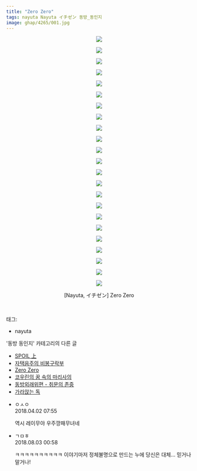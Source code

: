 ```yaml
---
title: "Zero Zero"
tags: nayuta Nayuta イチゼン 동방_동인지
image: ghap/4265/001.jpg
---
```

<div class="article">
<p style="text-align: center; clear: none; float: none;"><img src="{{ site.nasurl }}/ghap/4265/001.jpg"/></p>
<p style="text-align: center; clear: none; float: none;"><img src="{{ site.nasurl }}/ghap/4265/002.jpg"/></p>
<p style="text-align: center; clear: none; float: none;"><img src="{{ site.nasurl }}/ghap/4265/003.jpg"/></p>
<p style="text-align: center; clear: none; float: none;"><img src="{{ site.nasurl }}/ghap/4265/004.jpg"/></p>
<p style="text-align: center; clear: none; float: none;"><img src="{{ site.nasurl }}/ghap/4265/005.jpg"/></p>
<p style="text-align: center; clear: none; float: none;"><img src="{{ site.nasurl }}/ghap/4265/006.jpg"/></p>
<p style="text-align: center; clear: none; float: none;"><img src="{{ site.nasurl }}/ghap/4265/007.jpg"/></p>
<p style="text-align: center; clear: none; float: none;"><img src="{{ site.nasurl }}/ghap/4265/008.jpg"/></p>
<p style="text-align: center; clear: none; float: none;"><img src="{{ site.nasurl }}/ghap/4265/009.jpg"/></p>
<p style="text-align: center; clear: none; float: none;"><img src="{{ site.nasurl }}/ghap/4265/010.jpg"/></p>
<p style="text-align: center; clear: none; float: none;"><img src="{{ site.nasurl }}/ghap/4265/011.jpg"/></p>
<p style="text-align: center; clear: none; float: none;"><img src="{{ site.nasurl }}/ghap/4265/012.jpg"/></p>
<p style="text-align: center; clear: none; float: none;"><img src="{{ site.nasurl }}/ghap/4265/013.jpg"/></p>
<p style="text-align: center; clear: none; float: none;"><img src="{{ site.nasurl }}/ghap/4265/014.jpg"/></p>
<p style="text-align: center; clear: none; float: none;"><img src="{{ site.nasurl }}/ghap/4265/015.jpg"/></p>
<p style="text-align: center; clear: none; float: none;"><img src="{{ site.nasurl }}/ghap/4265/016.jpg"/></p>
<p style="text-align: center; clear: none; float: none;"><img src="{{ site.nasurl }}/ghap/4265/017.jpg"/></p>
<p style="text-align: center; clear: none; float: none;"><img src="{{ site.nasurl }}/ghap/4265/018.jpg"/></p>
<p style="text-align: center; clear: none; float: none;"><img src="{{ site.nasurl }}/ghap/4265/019.jpg"/></p>
<p style="text-align: center; clear: none; float: none;"><img src="{{ site.nasurl }}/ghap/4265/020.jpg"/></p>
<p style="text-align: center; clear: none; float: none;"><img src="{{ site.nasurl }}/ghap/4265/021.jpg"/></p>
<p style="text-align: center; clear: none; float: none;"><img src="{{ site.nasurl }}/ghap/4265/022.jpg"/></p>
<p style="text-align: center; clear: none; float: none;"><img src="{{ site.nasurl }}/ghap/4265/023.jpg"/></p>
<p style="text-align: center; clear: none; float: none;">[Nayuta, イチゼン] Zero Zero</p>
<p><br/></p>
</div><div class="tagTrail">
<p>태그: </p>
<ul>
<li>nayuta</li>
</ul>
</div><div class="another">
<p>'동방 동인지' 카테고리의 다른 글</p>
<ul>
<li><a href="/2018-04-03-ghap_4269">SPOIL 上</a></li>
<li><a href="/2018-04-03-ghap_4268">자택음주의 비봉구락부</a></li>
<li><a href="/2018-04-02-ghap_4265">Zero Zero</a></li>
<li><a href="/2018-03-31-ghap_4239">코우린의 꿈 속의 마리사의</a></li>
<li><a href="/2018-03-31-ghap_4238">동방외래위편 - 취문의 존중</a></li>
<li><a href="/2018-03-17-ghap_4231">가라앉는 독</a></li>
</ul>
</div><div class="cb_module cb_fluid">
<div class="cb_wrt cb_profile">
<div class="comment">
<ul>
<li class="cb_thumb_off" id="comment15231647">
<div class="cb_comment_area">
<div class="cb_info_area">
<div class="cb_section">
<span class="cb_nick_name">ㅇㅅㅇ</span>
</div>
<div class="cb_section">
<span class="cb_date">2018.04.02 07:55 </span>
</div>
</div>
<div class="cb_dsc_comment">
<p class="cb_dsc">
											역시 레이무야 우주깡패무녀네
										</p>
</div>
</div></li>
<li class="cb_thumb_off" id="comment15299566">
<div class="cb_comment_area">
<div class="cb_info_area">
<div class="cb_section">
<span class="cb_nick_name">ㄱㅁㅎ</span>
</div>
<div class="cb_section">
<span class="cb_date">2018.08.03 00:58 </span>
</div>
</div>
<div class="cb_dsc_comment">
<p class="cb_dsc">
											ㅋㅋㅋㅋㅋㅋㅋㅋㅋㅋ 이야기마저 정체불명으로 만드는 누에 당신은 대체... 믿거나 말거나!
										</p>
</div>
</div></li>
</ul>
</div>
</div><!-- commentList close -->
</div>